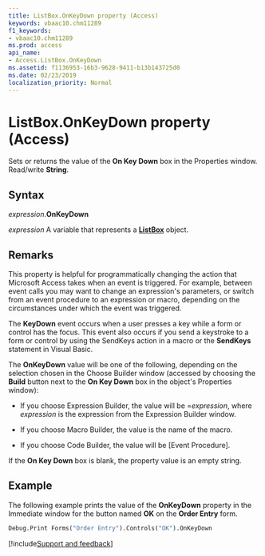 ```yaml
---
title: ListBox.OnKeyDown property (Access)
keywords: vbaac10.chm11289
f1_keywords:
- vbaac10.chm11289
ms.prod: access
api_name:
- Access.ListBox.OnKeyDown
ms.assetid: f1136953-16b3-9628-9411-b13b143725d0
ms.date: 02/23/2019
localization_priority: Normal
---
```



# ListBox.OnKeyDown property (Access)

Sets or returns the value of the **On Key Down** box in the Properties window. Read/write **String**.


## Syntax

_expression_.**OnKeyDown**

_expression_ A variable that represents a **[ListBox](Access.ListBox.md)** object.


## Remarks

This property is helpful for programmatically changing the action that Microsoft Access takes when an event is triggered. For example, between event calls you may want to change an expression's parameters, or switch from an event procedure to an expression or macro, depending on the circumstances under which the event was triggered. 

The **KeyDown** event occurs when a user presses a key while a form or control has the focus. This event also occurs if you send a keystroke to a form or control by using the SendKeys action in a macro or the **SendKeys** statement in Visual Basic.

The **OnKeyDown** value will be one of the following, depending on the selection chosen in the Choose Builder window (accessed by choosing the **Build** button next to the **On Key Down** box in the object's Properties window):

- If you choose Expression Builder, the value will be =_expression_, where _expression_ is the expression from the Expression Builder window.
    
- If you choose Macro Builder, the value is the name of the macro. 
    
- If you choose Code Builder, the value will be [Event Procedure]. 
    
If the **On Key Down** box is blank, the property value is an empty string.


## Example

The following example prints the value of the **OnKeyDown** property in the Immediate window for the button named **OK** on the **Order Entry** form.

```vb
Debug.Print Forms("Order Entry").Controls("OK").OnKeyDown
```


[!include[Support and feedback](~/includes/feedback-boilerplate.md)]